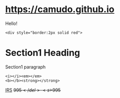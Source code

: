 # https://camudo.github.io
Hello!

<html lang="en" dir="ltr">
  <head>
    <meta charset="utf-8">
    <title></title>
  </head>
  <body>

    <div style="border:2px solid red">
<h1>Section1 Heading</h1>
<p>Section1 paragraph</p>
    </div>

    <i></i><em></em>
    <b></b><strong></strong>
<abbr title="">IRS</abbr> <del>$995</del>
<s>$995</s>
